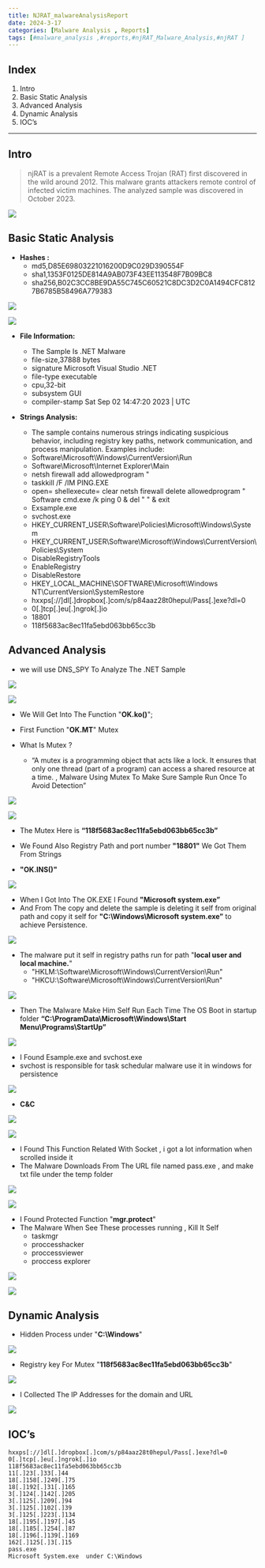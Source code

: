 ```yaml
---
title: NJRAT_malwareAnalysisReport 
date: 2024-3-17
categories: [Malware Analysis , Reports]
tags: [#malware_analysis ,#reports,#njRAT_Malware_Analysis,#njRAT ]  
---
```


## Index

1. Intro
2. Basic Static Analysis 
3. Advanced Analysis 
4. Dynamic Analysis 
5. IOC’s


---
## Intro 
> njRAT is a prevalent Remote Access Trojan (RAT) first discovered in the wild around 2012. This malware grants attackers remote control of infected victim machines. The analyzed sample was discovered in October 2023.


![](https://firebasestorage.googleapis.com/v0/b/avatars-2aed4.appspot.com/o/pixlr-image-generator-7708a60c-9d92-4b2e-8ec2-66bec3e7baf1.png?alt=media&token=da43432a-d976-4d5d-af90-1a2d99375fb8)


## Basic Static Analysis  

- **Hashes :**
    - md5,D85E69803221016200D9C029D390554F
    - sha1,1353F0125DE814A9AB073F43EE113548F7B09BC8
    - sha256,B02C3CC8BE9DA55C745C60521C8DC3D2C0A1494CFC8127B6785B58496A779383
  

![](https://firebasestorage.googleapis.com/v0/b/avatars-2aed4.appspot.com/o/Screenshot_10.png?alt=media&token=55cc7b9d-3799-4e40-ab73-83734accf62b)

![](https://firebasestorage.googleapis.com/v0/b/avatars-2aed4.appspot.com/o/Screenshot_11.png?alt=media&token=87278e56-a02a-42dd-9ba9-2bb41f82b611)

- **File Information:**
    - The Sample Is .NET Malware
    - file-size,37888 bytes
    - signature Microsoft Visual Studio .NET
    - file-type executable
    - cpu,32-bit
    - subsystem GUI
    - compiler-stamp Sat Sep 02 14:47:20 2023 | UTC
  
- **Strings Analysis:**
    - The sample contains numerous strings indicating suspicious behavior, including registry key paths, network communication, and process manipulation. Examples include:
    - Software\Microsoft\Windows\CurrentVersion\Run
    - Software\Microsoft\Internet Explorer\Main
    - netsh firewall add allowedprogram "
    - taskkill /F /IM PING.EXE
    - open=
    shellexecute=
    clear
    netsh firewall delete allowedprogram "
    Software
    cmd.exe /k ping 0 & del "
    " & exit
    - Exsample.exe
    - svchost.exe
    - HKEY_CURRENT_USER\Software\Policies\Microsoft\Windows\System
    - HKEY_CURRENT_USER\Software\Microsoft\Windows\CurrentVersion\Policies\System
    - DisableRegistryTools
    - EnableRegistry
    - DisableRestore
    - HKEY_LOCAL_MACHINE\SOFTWARE\Microsoft\Windows NT\CurrentVersion\SystemRestore
    - hxxps[://]dl[.]dropbox[.]com/s/p84aaz28t0hepul/Pass[.]exe?dl=0
    - 0[.]tcp[.]eu[.]ngrok[.]io
    - 18801
    - 118f5683ac8ec11fa5ebd063bb65cc3b
  
## Advanced Analysis 

- we will use DNS_SPY To Analyze The .NET Sample 

![](https://firebasestorage.googleapis.com/v0/b/avatars-2aed4.appspot.com/o/1%20main.png?alt=media&token=a59b4cac-4cd9-47c0-a646-cbaace47c3b0)


![](https://firebasestorage.googleapis.com/v0/b/avatars-2aed4.appspot.com/o/2%20main.png?alt=media&token=2247a2a6-64bc-4ff1-8314-2039fd7d199e)

- We Will Get Into The Function "**OK.ko()**";

- First Function "**OK.MT**" Mutex
- What Is Mutex ? 
  - “A mutex is a programming object that acts like a lock. It ensures that only one thread (part of a program) can access a shared resource at a time. , Malware Using Mutex To Make Sure Sample Run Once To Avoid Detection”
  
![](https://firebasestorage.googleapis.com/v0/b/avatars-2aed4.appspot.com/o/%E2%80%99Mutex.png?alt=media&token=d423eb7d-fa85-4172-b032-cd5423214a80)


![](https://firebasestorage.googleapis.com/v0/b/avatars-2aed4.appspot.com/o/Screenshot_14.png?alt=media&token=b405e37d-08d1-419f-acd3-db3716fd72b9)

- The Mutex Here is **“118f5683ac8ec11fa5ebd063bb65cc3b”**
- We Found Also Registry Path and port number **"18801"** We Got Them From Strings

- **"OK.INS()"** 

![](https://firebasestorage.googleapis.com/v0/b/avatars-2aed4.appspot.com/o/Screenshot_19.png?alt=media&token=063d3a31-af53-4b55-bb6a-826b4b710ace)

- When I Got Into The OK.EXE I Found **"Microsoft system.exe”**
- And From The copy and delete the sample is deleting it self from original path and copy it self for **"C:\\Windows\Microsoft system.exe”** to achieve Persistence.

![](https://firebasestorage.googleapis.com/v0/b/avatars-2aed4.appspot.com/o/Screenshot_20.png?alt=media&token=6e10342f-8c1b-4926-83aa-26f95d31dcec)

- The malware put it self in registry paths run for path "**local user and local machine.**"  
  -    "HKLM:\\Software\\Microsoft\\Windows\\CurrentVersion\\Run"
  -    "HKCU:\Software\Microsoft\Windows\CurrentVersion\Run"
  

![](https://firebasestorage.googleapis.com/v0/b/avatars-2aed4.appspot.com/o/Screenshot_23.png?alt=media&token=b204c8fc-5ece-41fb-9638-e002986e590d)

- Then The Malware Make Him Self Run Each Time The OS Boot in startup folder **“C:\ProgramData\Microsoft\Windows\Start Menu\Programs\StartUp”** 

![](https://firebasestorage.googleapis.com/v0/b/avatars-2aed4.appspot.com/o/Screenshot_24.png?alt=media&token=51aba619-6fc5-4688-b4c9-93ad76e1fccb)


- I Found Esample.exe and svchost.exe
- svchost is responsible for task schedular malware use it in windows for persistence

![](https://firebasestorage.googleapis.com/v0/b/avatars-2aed4.appspot.com/o/Screenshot_29.png?alt=media&token=cc2837db-c951-402d-ad3c-af5f7a98d77f)

- **C&C** 

![](https://firebasestorage.googleapis.com/v0/b/avatars-2aed4.appspot.com/o/Screenshot_31.png?alt=media&token=673df748-bc1f-4aa8-a2b3-f411aa7b5472)

![](https://firebasestorage.googleapis.com/v0/b/avatars-2aed4.appspot.com/o/Screenshot_32.png?alt=media&token=79232fd2-d3f6-4e3b-bd10-020f41d1830d)

- I Found This Function Related With Socket , i got a lot information when scrolled inside it
- The Malware Downloads From The URL file named pass.exe , and make txt file under the temp folder
  
![](https://firebasestorage.googleapis.com/v0/b/avatars-2aed4.appspot.com/o/Screenshot_33.png?alt=media&token=55a513bd-e1c3-4a81-87ea-871d7fb51735)

![](https://firebasestorage.googleapis.com/v0/b/avatars-2aed4.appspot.com/o/Screenshot_25.png?alt=media&token=7f2bf201-2675-44e8-af6f-7e32e97d8d3c)

- I Found Protected Function "**mgr.protect**"
- The Malware When See These processes running , Kill It Self
    - taskmgr
    - proccesshacker
    - proccessviewer
    - proccess explorer
  
![](https://firebasestorage.googleapis.com/v0/b/avatars-2aed4.appspot.com/o/Screenshot_37.png?alt=media&token=9e0bc89b-1c33-44f3-a7b5-bbac0f0cfa82)

![](https://firebasestorage.googleapis.com/v0/b/avatars-2aed4.appspot.com/o/Screenshot_38.png?alt=media&token=eddfa96b-c7fa-48b5-af52-3ec52cec85cf)

## Dynamic Analysis  

- Hidden Process under "**C:\Windows**"
  
![](https://firebasestorage.googleapis.com/v0/b/avatars-2aed4.appspot.com/o/Screenshot_40.png?alt=media&token=c8c8e321-4950-45b9-bd38-bba6759b4a6e)

- Registry key For Mutex "**118f5683ac8ec11fa5ebd063bb65cc3b**"

![](https://firebasestorage.googleapis.com/v0/b/avatars-2aed4.appspot.com/o/Screenshot_41.png?alt=media&token=60eda551-2b1a-4825-9f10-47807581f6bb)

- I Collected The IP Addresses for the domain and URL  

![](https://firebasestorage.googleapis.com/v0/b/avatars-2aed4.appspot.com/o/Screenshot_42.png?alt=media&token=d9ebf659-5d84-4b6c-b3d6-55d7f6a55497)


## IOC’s 

```
hxxps[://]dl[.]dropbox[.]com/s/p84aaz28t0hepul/Pass[.]exe?dl=0
0[.]tcp[.]eu[.]ngrok[.]io
118f5683ac8ec11fa5ebd063bb65cc3b
11[.]23[.]33[.]44
18[.]158[.]249[.]75
18[.]192[.]31[.]165
3[.]124[.]142[.]205
3[.]125[.]209[.]94
3[.]125[.]102[.]39
3[.]125[.]223[.]134
18[.]195[.]197[.]45
18[.]185[.]254[.]87
18[.]196[.]139[.]169 
162[.]125[.]3[.]15
pass.exe
Microsoft System.exe  under C:\Windows 
```